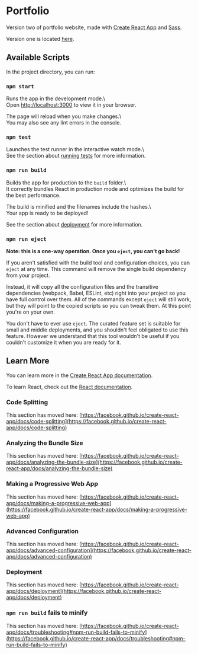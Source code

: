 # Portfolio

Version two of portfolio website, made with [Create React App](https://github.com/facebook/create-react-app) and [Sass](https://sass-lang.com/).

Version one is located [here](https://github.com/surryjm/projects-portfolio).

## Available Scripts

In the project directory, you can run:	

### `npm start`	

Runs the app in the development mode.\	
Open [http://localhost:3000](http://localhost:3000) to view it in your browser.	

The page will reload when you make changes.\	
You may also see any lint errors in the console.	

### `npm test`	

Launches the test runner in the interactive watch mode.\	
See the section about [running tests](https://facebook.github.io/create-react-app/docs/running-tests) for more information.	

### `npm run build`	

Builds the app for production to the `build` folder.\	
It correctly bundles React in production mode and optimizes the build for the best performance.	

The build is minified and the filenames include the hashes.\	
Your app is ready to be deployed!	

See the section about [deployment](https://facebook.github.io/create-react-app/docs/deployment) for more information.	

### `npm run eject`	

**Note: this is a one-way operation. Once you `eject`, you can't go back!**	

If you aren't satisfied with the build tool and configuration choices, you can `eject` at any time. This command will remove the single build dependency from your project.	

Instead, it will copy all the configuration files and the transitive dependencies (webpack, Babel, ESLint, etc) right into your project so you have full control over them. All of the commands except `eject` will still work, but they will point to the copied scripts so you can tweak them. At this point you're on your own.	

You don't have to ever use `eject`. The curated feature set is suitable for small and middle deployments, and you shouldn't feel obligated to use this feature. However we understand that this tool wouldn't be useful if you couldn't customize it when you are ready for it.	

## Learn More	

You can learn more in the [Create React App documentation](https://facebook.github.io/create-react-app/docs/getting-started).	

To learn React, check out the [React documentation](https://reactjs.org/).	

### Code Splitting	

This section has moved here: [https://facebook.github.io/create-react-app/docs/code-splitting](https://facebook.github.io/create-react-app/docs/code-splitting)	

### Analyzing the Bundle Size	

This section has moved here: [https://facebook.github.io/create-react-app/docs/analyzing-the-bundle-size](https://facebook.github.io/create-react-app/docs/analyzing-the-bundle-size)	

### Making a Progressive Web App	

This section has moved here: [https://facebook.github.io/create-react-app/docs/making-a-progressive-web-app](https://facebook.github.io/create-react-app/docs/making-a-progressive-web-app)	

### Advanced Configuration	

This section has moved here: [https://facebook.github.io/create-react-app/docs/advanced-configuration](https://facebook.github.io/create-react-app/docs/advanced-configuration)	

### Deployment	

This section has moved here: [https://facebook.github.io/create-react-app/docs/deployment](https://facebook.github.io/create-react-app/docs/deployment)	

### `npm run build` fails to minify	

This section has moved here: [https://facebook.github.io/create-react-app/docs/troubleshooting#npm-run-build-fails-to-minify](https://facebook.github.io/create-react-app/docs/troubleshooting#npm-run-build-fails-to-minify)	
